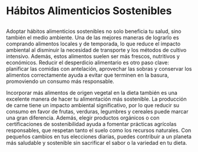 # Hábitos Alimenticios Sostenibles
##
Adoptar hábitos alimenticios sostenibles no solo beneficia tu salud, sino también el medio ambiente.
Una de las mejores maneras de lograrlo es comprando alimentos locales y de temporada, lo que reduce
el impacto ambiental al disminuir la necesidad de transporte y los métodos de cultivo intensivo.
Además, estos alimentos suelen ser más frescos, nutritivos y económicos. Reducir el desperdicio
alimentario es otro paso clave: planificar las comidas con antelación, aprovechar las sobras y
conservar los alimentos correctamente ayuda a evitar que terminen en la basura, promoviendo un
consumo más responsable.

Incorporar más alimentos de origen vegetal en la dieta también es una excelente manera
de hacer tu alimentación más sostenible. La producción de carne tiene un impacto ambiental
significativo, por lo que reducir su consumo en favor de frutas, verduras, legumbres y
cereales puede marcar una gran diferencia. Además, elegir productos orgánicos o con certificaciones
de sostenibilidad ayuda a fomentar prácticas agrícolas responsables, que respetan tanto el suelo 
como los recursos naturales. Con pequeños cambios en tus elecciones diarias, puedes contribuir 
a un planeta más saludable y sostenible sin sacrificar el sabor o la variedad en tu dieta.
